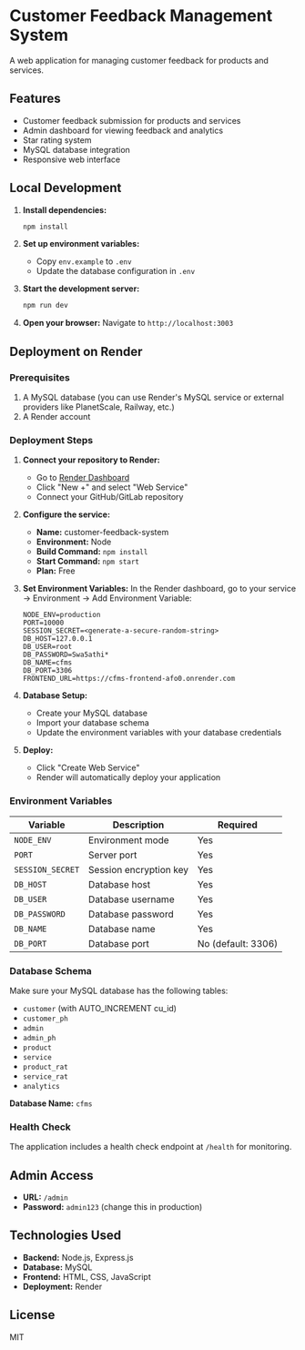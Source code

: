 # Customer Feedback Management System

A web application for managing customer feedback for products and services.

## Features

- Customer feedback submission for products and services
- Admin dashboard for viewing feedback and analytics
- Star rating system
- MySQL database integration
- Responsive web interface

## Local Development

1. **Install dependencies:**
   ```bash
   npm install
   ```

2. **Set up environment variables:**
   - Copy `env.example` to `.env`
   - Update the database configuration in `.env`

3. **Start the development server:**
   ```bash
   npm run dev
   ```

4. **Open your browser:**
   Navigate to `http://localhost:3003`

## Deployment on Render

### Prerequisites

1. A MySQL database (you can use Render's MySQL service or external providers like PlanetScale, Railway, etc.)
2. A Render account

### Deployment Steps

1. **Connect your repository to Render:**
   - Go to [Render Dashboard](https://dashboard.render.com)
   - Click "New +" and select "Web Service"
   - Connect your GitHub/GitLab repository

2. **Configure the service:**
   - **Name:** customer-feedback-system
   - **Environment:** Node
   - **Build Command:** `npm install`
   - **Start Command:** `npm start`
   - **Plan:** Free

3. **Set Environment Variables:**
   In the Render dashboard, go to your service → Environment → Add Environment Variable:

   ```
   NODE_ENV=production
   PORT=10000
   SESSION_SECRET=<generate-a-secure-random-string>
   DB_HOST=127.0.0.1
   DB_USER=root
   DB_PASSWORD=Swa5athi*
   DB_NAME=cfms
   DB_PORT=3306
   FRONTEND_URL=https://cfms-frontend-afo0.onrender.com
   ```

4. **Database Setup:**
   - Create your MySQL database
   - Import your database schema
   - Update the environment variables with your database credentials

5. **Deploy:**
   - Click "Create Web Service"
   - Render will automatically deploy your application

### Environment Variables

| Variable | Description | Required |
|----------|-------------|----------|
| `NODE_ENV` | Environment mode | Yes |
| `PORT` | Server port | Yes |
| `SESSION_SECRET` | Session encryption key | Yes |
| `DB_HOST` | Database host | Yes |
| `DB_USER` | Database username | Yes |
| `DB_PASSWORD` | Database password | Yes |
| `DB_NAME` | Database name | Yes |
| `DB_PORT` | Database port | No (default: 3306) |

### Database Schema

Make sure your MySQL database has the following tables:
- `customer` (with AUTO_INCREMENT cu_id)
- `customer_ph`
- `admin`
- `admin_ph`
- `product`
- `service`
- `product_rat`
- `service_rat`
- `analytics`

**Database Name:** `cfms`

### Health Check

The application includes a health check endpoint at `/health` for monitoring.

## Admin Access

- **URL:** `/admin`
- **Password:** `admin123` (change this in production)

## Technologies Used

- **Backend:** Node.js, Express.js
- **Database:** MySQL
- **Frontend:** HTML, CSS, JavaScript
- **Deployment:** Render

## License

MIT 